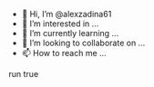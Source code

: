 - 👋 Hi, I’m @alexzadina61
- 👀 I’m interested in ...
- 🌱 I’m currently learning ...
- 💞️ I’m looking to collaborate on ...
- 📫 How to reach me ...

<!---
alexzadina61/alexzadina61 is a ✨ special ✨ repository because its `README.md` (this file) appears on your GitHub profile.
You can click the Preview link to take a look at your changes.
--->run true

